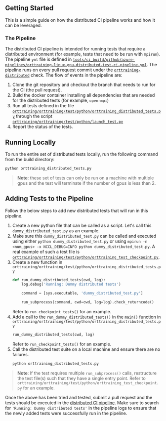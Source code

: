 ## Getting Started

This is a simple guide on how the distributed CI pipeline works and how it can be leveraged.

### The Pipeline

The distributed CI pipeline is intended for running tests that require a distributed environment (for example, tests that need to be run with ```mpirun```).
The pipeline ```yml``` file is defined in [```tools/ci_build/github/azure-pipelines/orttraining-linux-gpu-distributed-test-ci-pipeline.yml```](https://github.com/microsoft/onnxruntime/blob/main/tools/ci_build/github/azure-pipelines/orttraining-linux-gpu-distributed-test-ci-pipeline.yml).
The pipeline runs on every pull request commit under the [```orttraining-distributed```](https://dev.azure.com/onnxruntime/onnxruntime/_build?definitionId=140&_a=summary) check.
The flow of events in the pipeline are:

1. Clone the git repository and checkout the branch that needs to run for the CI (the pull request).
2. Build the docker container installing all dependencies that are needed for the distributed tests (for example, ```open-mpi```)
3. Run all tests defined in the file [```orttraining/orttraining/test/python/orttraining_distributed_tests.py```](https://github.com/microsoft/onnxruntime/blob/main/orttraining/orttraining/test/python/orttraining_distributed_tests.py) through the script [```orttraining/orttraining/test/python/launch_test.py```](https://github.com/microsoft/onnxruntime/blob/main/orttraining/orttraining/test/python/launch_test.py)
4. Report the status of the tests.

## Running Locally

To run the entire set of distributed tests locally, run the following command from the build directory:
```sh
python orttraining_distributed_tests.py
```

> **Note**: these set of tests can only be run on a machine with multiple gpus and the test will terminate if the number of gpus is less than 2.

## Adding Tests to the Pipeline

Follow the below steps to add new distributed tests that will run in this pipeline.

1. Create a new python file that can be called as a script. Let's call this ```dummy_distributed_test.py``` as an example.
2. Make sure this ```dummy_distributed_test.py``` can be called and executed using either ```python dummy_distributed_test.py``` or using ```mpirun -n <num_gpus> -x NCCL_DEBUG=INFO python dummy_distributed_test.py```. A real example of such a test file is [```orttraining/orttraining/test/python/orttraining_test_checkpoint.py```](https://github.com/microsoft/onnxruntime/blob/main/orttraining/orttraining/test/python/orttraining_test_checkpoint.py).
3. Create a new function in ```orttraining/orttraining/test/python/orttraining_distributed_tests.py```
   ```python
   def run_dummy_distributed_tests(cwd, log):
       log.debug('Running: Dummy distributed tests')

       command = [sys.executable, 'dummy_distributed_test.py']

       run_subprocess(command, cwd=cwd, log=log).check_returncode()
   ```
   Refer to ```run_checkpoint_tests()``` for an example.
4. Add a call to the ```run_dummy_distributed_tests()``` in the ```main()``` function in ```orttraining/orttraining/test/python/orttraining_distributed_tests.py```
   ```python
   run_dummy_distributed_tests(cwd, log)
   ```
   Refer to ```run_checkpoint_tests()``` for an example.
5. Call the distributed test suite on a local machine and ensure there are no failures.
   ```sh
   python orttraining_distributed_tests.py
   ```

> **Note**: If the test requires multiple ```run_subprocess()``` calls, restructure the test file(s) such that they have a single entry point. Refer to ```orttraining/orttraining/test/python/orttraining_test_checkpoint.py``` for an example.

Once the above has been tried and tested, submit a pull request and the tests should be executed in the [distributed CI pipeline](https://dev.azure.com/onnxruntime/onnxruntime/_build?definitionId=140&_a=summary). Make sure to search for ```'Running: Dummy distributed tests'``` in the pipeline logs to ensure that the newly added tests were successfully run in the pipeline.
